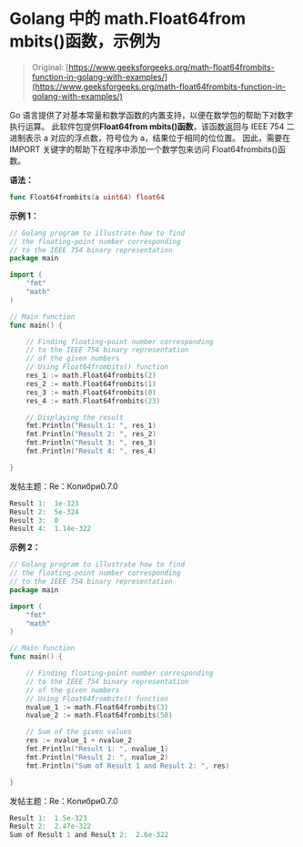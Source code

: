 # Golang 中的 math.Float64from mbits()函数，示例为

> Original: [https://www.geeksforgeeks.org/math-float64frombits-function-in-golang-with-examples/](https://www.geeksforgeeks.org/math-float64frombits-function-in-golang-with-examples/)

Go 语言提供了对基本常量和数学函数的内置支持，以便在数学包的帮助下对数字执行运算。 此软件包提供**Float64from mbits()函数**，该函数返回与 IEEE 754 二进制表示 a 对应的浮点数，符号位为 a，结果位于相同的位位置。 因此，需要在 IMPORT 关键字的帮助下在程序中添加一个数学包来访问 Float64frombits()函数。

**语法：**

```go
func Float64frombits(a uint64) float64
```

**示例 1：**

```go
// Golang program to illustrate how to find
// the floating-point number corresponding
// to the IEEE 754 binary representation
package main

import (
    "fmt"
    "math"
)

// Main function
func main() {

    // Finding floating-point number corresponding
    // to the IEEE 754 binary representation 
    // of the given numbers
    // Using Float64frombits() function
    res_1 := math.Float64frombits(2)
    res_2 := math.Float64frombits(1)
    res_3 := math.Float64frombits(0)
    res_4 := math.Float64frombits(23)

    // Displaying the result
    fmt.Println("Result 1: ", res_1)
    fmt.Println("Result 2: ", res_2)
    fmt.Println("Result 3: ", res_3)
    fmt.Println("Result 4: ", res_4)

}
```

发帖主题：Re：Колибри0.7.0

```go
Result 1:  1e-323
Result 2:  5e-324
Result 3:  0
Result 4:  1.14e-322

```

**示例 2：**

```go
// Golang program to illustrate how to find
// the floating-point number corresponding
// to the IEEE 754 binary representation
package main

import (
    "fmt"
    "math"
)

// Main function
func main() {

    // Finding floating-point number corresponding
    // to the IEEE 754 binary representation
    // of the given numbers
    // Using Float64frombits() function
    nvalue_1 := math.Float64frombits(3)
    nvalue_2 := math.Float64frombits(50)

    // Sum of the given values
    res := nvalue_1 + nvalue_2
    fmt.Println("Result 1: ", nvalue_1)
    fmt.Println("Result 2: ", nvalue_2)
    fmt.Println("Sum of Result 1 and Result 2: ", res)

}
```

发帖主题：Re：Колибри0.7.0

```go
Result 1:  1.5e-323
Result 2:  2.47e-322
Sum of Result 1 and Result 2:  2.6e-322

```